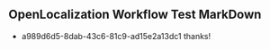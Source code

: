 ## OpenLocalization Workflow Test MarkDown
* a989d6d5-8dab-43c6-81c9-ad15e2a13dc1 thanks!

<!--HONumber=Jul16_HO2-->


